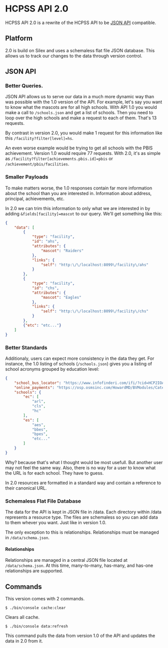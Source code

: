 # HCPSS API 2.0

HCPSS API 2.0 is a rewrite of the HCPSS API to be 
[JSON API](http://jsonapi.org/) compatible.

## Platform

2.0 is build on Silex and uses a schemaless flat file JSON database. This 
allows us to track our changes to the data through version control.

## JSON API

### Better Queries.

JSON API allows us to serve our data in a much more dynamic way than was 
possible with the 1.0 version of the API. For example, let's say you want to 
know what the mascots are for all high schools. With API 1.0 you would make 
a call to `/schools.json` and get a list of schools. Then you need to loop over
the high schools and make a request to each of them. That's 13 requests. 

By contrast in version 2.0, you would make 1 request for this information 
like this `/facility?filter[level]=hs`.

An even worse example would be trying to get all schools with the PBIS 
achievement. Version 1.0 would require 77 requests. With 2.0, it's as simple 
as `/facility?filter[achievements.pbis.id]=pbis` or 
`/achievement/pbis/facilities`.

### Smaller Payloads

To make matters worse, the 1.0 responses contain far more information about the 
school than you are interested in. Information about address, principal, 
achievements, etc.

In 2.0 we can trim this information to only what we are interested in by 
adding `&fields[facility]=mascot` to our query. We'll get something like 
this:

```json
{
    "data": [
        {
            "type": "facility",
            "id": "ahs",
            "attributes": {
                "mascot": "Raiders"
            },
            "links": {
                "self": "http:\/\/localhost:8099\/facility\/ahs"
            }
        },
        {
            "type": "facility",
            "id": "chs",
            "attributes": {
                "mascot": "Eagles"
            },
            "links": {
                "self": "http:\/\/localhost:8099\/facility\/chs"
            }
        },
        {"etc": "etc..."}
    ]
}
```

### Better Standards

Additionaly, users can expect more consistency in the data they get. For 
instance, the 1.0 listing of schools (`/schools.json`) gives you a listing of
school acronyms grouped by education level:

```json
{
    "school_bus_locator": "https://www.infofinderi.com/ifi/?cid=HCP2IOASIJVW",
    "online_payments": "https://osp.osmsinc.com/HowardMD/BVModules/CategoryTemplates/Detailed%20List%20with%20Properties/Category.aspx?categoryid=DA011",
    "schools": {
        "ec": [
            "arl",
            "cls",
            "hc"
        ],
        "es": [
            "aes",
            "bbes",
            "bpes",
            "etc..."
        ]
    }
}
```

Why? because that's what I thought would be most usefull. But another user 
may not feel the same way. Also, there is no way for a user to know what the 
URL is for each school. They have to guess.

In 2.0 resources are formatted in a standard way and contain a reference to
their canonical URL.
 
### Schemaless Flat File Database

The data for the API is kept in JSON file in /data. Each directory within 
/data represents a resource type. The files are schemaless so you can add 
data to them whever you want. Just like in version 1.0.

The only exception to this is relationships. Relationships must be managed in
`/data/schema.json`.

#### Relationships

Relationships are managed in a central JSON file located at 
`/data/schema.json`. At this time, many-to-many, has-many, and has-one 
relationships are supported.

## Commands

This version comes with 2 commands.

```
$ ./bin/console cache:clear
```

Clears all cache.

```
$ ./bin/console data:refresh
```

This command pulls the data from version 1.0 of the API and updates the data 
in 2.0 from it.








